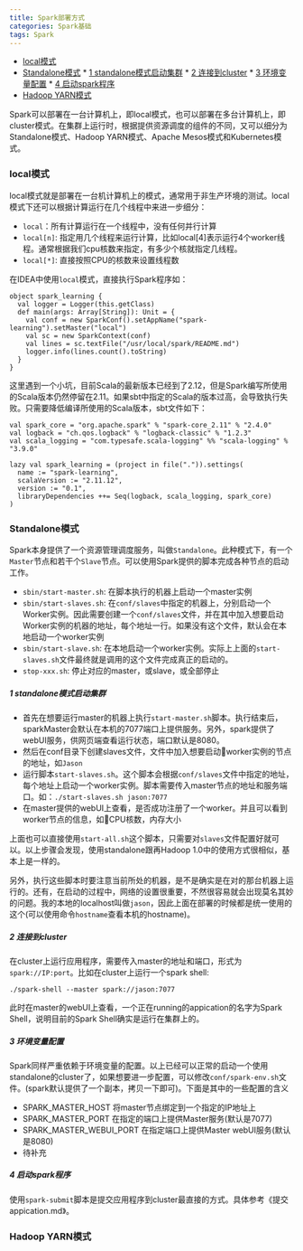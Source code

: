 ```yaml
---
title: Spark部署方式
categories: Spark基础
tags: Spark
---
```


<!-- @import "[TOC]" {cmd="toc" depthFrom=1 depthTo=6 orderedList=false} -->
<!-- code_chunk_output -->

* [local模式](#local模式)
* [Standalone模式](#standalone模式)
		* [1 standalone模式启动集群](#1-standalone模式启动集群)
		* [2 连接到cluster](#2-连接到cluster)
		* [3 环境变量配置](#3-环境变量配置)
		* [4 启动spark程序](#4-启动spark程序)
* [Hadoop YARN模式](#hadoop-yarn模式)

<!-- /code_chunk_output -->


Spark可以部署在一台计算机上，即local模式，也可以部署在多台计算机上，即cluster模式。在集群上运行时，根据提供资源调度的组件的不同，又可以细分为Standalone模式、Hadoop YARN模式、Apache Mesos模式和Kubernetes模式。

### local模式

local模式就是部署在一台机计算机上的模式，通常用于非生产环境的测试。local模式下还可以根据计算运行在几个线程中来进一步细分：

- `local`：所有计算运行在一个线程中，没有任何并行计算
- `local[n]`: 指定用几个线程来运行计算，比如local\[4]表示运行4个worker线程。通常根据我们cpu核数来指定，有多少个核就指定几线程。
- `local[*]`: 直接按照CPU的核数来设置线程数

在IDEA中使用`local`模式，直接执行Spark程序如：

```
object spark_learning {
  val logger = Logger(this.getClass)
  def main(args: Array[String]): Unit = {
    val conf = new SparkConf().setAppName("spark-learning").setMaster("local")
    val sc = new SparkContext(conf)
    val lines = sc.textFile("/usr/local/spark/README.md")
    logger.info(lines.count().toString)
  }
}
```

这里遇到一个小坑，目前Scala的最新版本已经到了2.12，但是Spark编写所使用的Scala版本仍然停留在2.11。如果sbt中指定的Scala的版本过高，会导致执行失败。只需要降低编译所使用的Scala版本，sbt文件如下：

```
val spark_core = "org.apache.spark" % "spark-core_2.11" % "2.4.0"
val logback = "ch.qos.logback" % "logback-classic" % "1.2.3"
val scala_logging = "com.typesafe.scala-logging" %% "scala-logging" % "3.9.0"

lazy val spark_learning = (project in file(".")).settings(
  name := "spark-learning",
  scalaVersion := "2.11.12",
  version := "0.1",
  libraryDependencies ++= Seq(logback, scala_logging, spark_core)
)
```

### Standalone模式

Spark本身提供了一个资源管理调度服务，叫做`Standalone`。此种模式下，有一个`Master`节点和若干个`Slave`节点。可以使用Spark提供的脚本完成各种节点的启动工作。

- `sbin/start-master.sh`: 在脚本执行的机器上启动一个master实例
- `sbin/start-slaves.sh`: 在`conf/slaves`中指定的机器上，分别启动一个Worker实例。因此需要创建一个`conf/slaves`文件，并在其中加入想要启动Worker实例的机器的地址，每个地址一行。如果没有这个文件，默认会在本地启动一个worker实例
- `sbin/start-slave.sh`: 在本地启动一个worker实例。实际上上面的`start-slaves.sh`文件最终就是调用的这个文件完成真正的启动的。
- `stop-xxx.sh`: 停止对应的master，或slave，或全部停止

##### 1 standalone模式启动集群

- 首先在想要运行master的机器上执行`start-master.sh`脚本。执行结束后，sparkMaster会默认在本机的7077端口上提供服务。另外，spark提供了webUI服务，供网页端查看运行状态，端口默认是8080。
- 然后在conf目录下创建slaves文件，文件中加入想要启动worker实例的节点的地址，如`Jason`
- 运行脚本`start-slaves.sh`。这个脚本会根据`conf/slaves`文件中指定的地址，每个地址上启动一个worker实例。脚本需要传入master节点的地址和服务端口。如：`./start-slaves.sh jason:7077`
- 在master提供的webUI上查看，是否成功注册了一个worker。并且可以看到worker节点的信息，如CPU核数，内存大小

上面也可以直接使用`start-all.sh`这个脚本，只需要对`slaves`文件配置好就可以。以上步骤会发现，使用standalone跟再Hadoop 1.0中的使用方式很相似，基本上是一样的。

另外，执行这些脚本时要注意当前所处的机器，是不是确实是在对的那台机器上运行的。还有，在启动的过程中，网络的设置很重要，不然很容易就会出现莫名其妙的问题。我的本地的localhost叫做`jason`，因此上面在部署的时候都是统一使用的这个(可以使用命令`hostname`查看本机的hostname)。

##### 2 连接到cluster

  在cluster上运行应用程序，需要传入master的地址和端口，形式为`spark://IP:port`。比如在cluster上运行一个spark shell:

```
./spark-shell --master spark://jason:7077
```

此时在master的webUI上查看，一个正在running的appication的名字为Spark Shell，说明目前的Spark Shell确实是运行在集群上的。

##### 3 环境变量配置

Spark同样严重依赖于环境变量的配置。以上已经可以正常的启动一个使用standalone的cluster了，如果想要进一步配置，可以修改`conf/spark-env.sh`文件。(spark默认提供了一个副本，拷贝一下即可)。下面是其中的一些配置的含义

- SPARK_MASTER_HOST 将master节点绑定到一个指定的IP地址上
- SPARK_MASTER_PORT 在指定的端口上提供Master服务(默认是7077)
- SPARK_MASTER_WEBUI_PORT 在指定端口上提供Master webUI服务(默认是8080)
- 待补充

##### 4 启动spark程序

使用`spark-submit`脚本是提交应用程序到cluster最直接的方式。具体参考《提交appication.md》。

### Hadoop YARN模式

